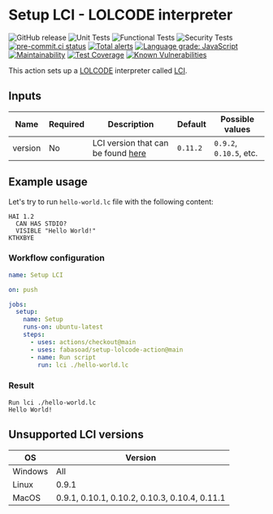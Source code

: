 # Setup LCI - LOLCODE interpreter

![GitHub release](https://img.shields.io/github/v/release/fabasoad/setup-lolcode-action?include_prereleases)
![Unit Tests](https://github.com/fabasoad/setup-lolcode-action/workflows/Unit%20Tests/badge.svg)
![Functional Tests](https://github.com/fabasoad/setup-lolcode-action/workflows/Functional%20Tests/badge.svg)
![Security Tests](https://github.com/fabasoad/setup-lolcode-action/workflows/Security%20Tests/badge.svg)
[![pre-commit.ci status](https://results.pre-commit.ci/badge/github/fabasoad/setup-lolcode-action/main.svg)](https://results.pre-commit.ci/latest/github/fabasoad/setup-lolcode-action/main)
[![Total alerts](https://img.shields.io/lgtm/alerts/g/fabasoad/setup-lolcode-action.svg?logo=lgtm&logoWidth=18)](https://lgtm.com/projects/g/fabasoad/setup-lolcode-action/alerts/)
[![Language grade: JavaScript](https://img.shields.io/lgtm/grade/javascript/g/fabasoad/setup-lolcode-action.svg?logo=lgtm&logoWidth=18)](https://lgtm.com/projects/g/fabasoad/setup-lolcode-action/context:javascript)
[![Maintainability](https://api.codeclimate.com/v1/badges/7c26e57f2c17d638150d/maintainability)](https://codeclimate.com/github/fabasoad/setup-lolcode-action/maintainability)
[![Test Coverage](https://api.codeclimate.com/v1/badges/7c26e57f2c17d638150d/test_coverage)](https://codeclimate.com/github/fabasoad/setup-lolcode-action/test_coverage)
[![Known Vulnerabilities](https://snyk.io/test/github/fabasoad/setup-lolcode-action/badge.svg?targetFile=package.json)](https://snyk.io/test/github/fabasoad/setup-lolcode-action?targetFile=package.json)

This action sets up a [LOLCODE](http://www.lolcode.org/) interpreter called [LCI](https://github.com/justinmeza/lci).

## Inputs

<!-- markdownlint-disable MD013 -->
| Name    | Required | Description                                                                  | Default  | Possible values         |
|---------|----------|------------------------------------------------------------------------------|----------|-------------------------|
| version | No       | LCI version that can be found [here](https://github.com/justinmeza/lci/tags) | `0.11.2` | `0.9.2`, `0.10.5`, etc. |
<!-- markdownlint-enable MD013 -->

## Example usage

Let's try to run `hello-world.lc` file with the following content:

```cobol
HAI 1.2
  CAN HAS STDIO?
  VISIBLE "Hello World!"
KTHXBYE
```

### Workflow configuration

```yaml
name: Setup LCI

on: push

jobs:
  setup:
    name: Setup
    runs-on: ubuntu-latest
    steps:
      - uses: actions/checkout@main
      - uses: fabasoad/setup-lolcode-action@main
      - name: Run script
        run: lci ./hello-world.lc
```

### Result

```shell
Run lci ./hello-world.lc
Hello World!
```

## Unsupported LCI versions

| OS      | Version                                       |
|---------|-----------------------------------------------|
| Windows | All                                           |
| Linux   | 0.9.1                                         |
| MacOS   | 0.9.1, 0.10.1, 0.10.2, 0.10.3, 0.10.4, 0.11.1 |
